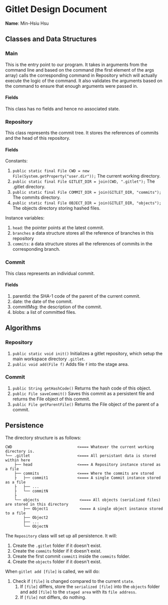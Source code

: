 # Gitlet Design Document

**Name**: Min-Hsiu Hsu

## Classes and Data Structures

### Main
This is the entry point to our program. 
It takes in arguments from the command line and 
based on the command (the first element of the args array) 
calls the corresponding command in Repository 
which will actually execute the logic of the command. 
It also validates the arguments based on the command 
to ensure that enough arguments were passed in.

#### Fields

This class has no fields and hence no associated state.


### Repository

This class represents the commit tree. 
It stores the references of commits and the head of this repository.

#### Fields

Constants:
1. `public static final File CWD = new File(System.getProperty("user.dir"));` The current working directory.
2. `public static final File GITLET_DIR = join(CWD, ".gitlet");` The .gitlet directory.
3. `public static final File COMMIT_DIR = join(GITLET_DIR, "commits");` The commits directory.
4. `public static final File OBJECT_DIR = join(GITLET_DIR, "objects");` The objects directory storing hashed files.

Instance variables:
1. `head`: the pointer points at the latest commit.
2. `branches` a data structure stores all the reference of branches in this repository
3. `commits`: a data structure stores all the references of commits in the corresponding branch.


### Commit

This class represents an individual commit.

#### Fields

1. parentId: the SHA-1 code of the parent of the current commit.
2. date: the date of the commit. 
3. commitMsg: the description of the commit.
4. blobs: a list of committed files.

## Algorithms

### Repository

1. `public static void init()` Initializes a gitlet repository, which setup the main workspace directory `.gitlet`.
2. `public void add(File f)` Adds file `f` into the stage area.

### Commit

1. `public String getHashCode()` Returns the hash code of this object.
2. `public File saveCommit()` Saves this commit as a persistent file and returns the File object of this commit.
3. `public File getParentFile()` Returns the File object of the parent of a commit.

## Persistence

The directory structure is as follows:
```
CWD                             <==== Whatever the current working directory is.
└── .gitlet                     <==== All persistant data is stored within here
    ├── head                    <==== A Repository instance stored as a file
    ├── commits                 <==== Where the commits are stored
    ├   ├── commit1             <==== A single Commit instance stored as a file
    ├   ├── ...  
    ├   └── commitN              
    ├
    └── objects                  <==== All objects (serialized files) are stored in this directory
        ├── Object1              <==== A single object instance stored to a file
        ├── Object2
        ├── ...
        └── ObjectN
```

The `Repository` class will set up all persistence. It will:
1. Create the `.gitlet` folder if it doesn't exist.
2. Create the `commits` folder if it doesn't exist.
3. Create the first commit `commit1` inside the `commits` folder.
4. Create the `objects` folder if it doesn't exist.

When `gitlet add [file]` is called, we will do:
1. Check if `[file]` is changed compared to the current `state`.
   1. If `[file]` differs, store the `serialized [file]` into the `objects` folder and add `[file]` to the `staged area` with its `file address`.
   2. If `[file]` not differs, do nothing.




